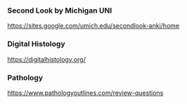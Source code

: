 

### Second Look by Michigan UNI
https://sites.google.com/umich.edu/secondlook-anki/home

### Digital Histology
https://digitalhistology.org/

### Pathology
https://www.pathologyoutlines.com/review-questions

